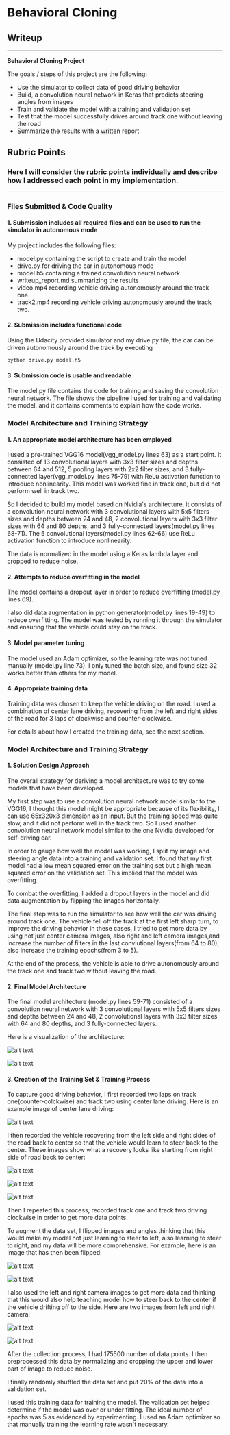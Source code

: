 # **Behavioral Cloning** 

## Writeup

---

**Behavioral Cloning Project**

The goals / steps of this project are the following:
* Use the simulator to collect data of good driving behavior
* Build, a convolution neural network in Keras that predicts steering angles from images
* Train and validate the model with a training and validation set
* Test that the model successfully drives around track one without leaving the road
* Summarize the results with a written report

## Rubric Points
### Here I will consider the [rubric points](https://review.udacity.com/#!/rubrics/432/view) individually and describe how I addressed each point in my implementation.  

---
### Files Submitted & Code Quality

#### 1. Submission includes all required files and can be used to run the simulator in autonomous mode

My project includes the following files:
* model.py containing the script to create and train the model
* drive.py for driving the car in autonomous mode
* model.h5 containing a trained convolution neural network 
* writeup_report.md summarizing the results
* video.mp4 recording vehicle driving autonomously around the track one.
* track2.mp4 recording vehicle driving autonomously around the track two.

#### 2. Submission includes functional code
Using the Udacity provided simulator and my drive.py file, the car can be driven autonomously around the track by executing 
```sh
python drive.py model.h5
```

#### 3. Submission code is usable and readable

The model.py file contains the code for training and saving the convolution neural network. The file shows the pipeline I used for training and validating the model, and it contains comments to explain how the code works.

### Model Architecture and Training Strategy

#### 1. An appropriate model architecture has been employed

I used a pre-trained VGG16 model(vgg_model.py lines 63) as a start point. It consisted of 13 convolutional layers with 3x3 filter sizes and depths between 64 and 512, 5 pooling layers with 2x2 filter sizes, and 3 fully-connected layer(vgg_model.py lines 75-79) with ReLu activation function to introduce nonlinearity. This model was worked fine in track one, but did not perform well in track two.

So I decided to build my model based on Nvidia's architecture, it consists of a convolution neural network with 3 convolutional layers with 5x5 filters sizes and depths between 24 and 48, 2 convolutional layers with 3x3 filter sizes with 64 and 80 depths, and 3 fully-connected layers(model.py lines 68-71). The 5 convolutional layers(model.py lines 62-66) use ReLu activation function to introduce nonlinearity.

The data is normalized in the model using a Keras lambda layer and cropped to reduce noise. 

#### 2. Attempts to reduce overfitting in the model

The model contains a dropout layer in order to reduce overfitting (model.py lines 69). 

I also did data augmentation in python generator(model.py lines 19-49) to reduce overfitting. The model was tested by running it through the simulator and ensuring that the vehicle could stay on the track.

#### 3. Model parameter tuning

The model used an Adam optimizer, so the learning rate was not tuned manually (model.py line 73).
I only tuned the batch size, and found size 32 works better than others for my model.

#### 4. Appropriate training data

Training data was chosen to keep the vehicle driving on the road. I used a combination of center lane driving, recovering from the left and right sides of the road for 3 laps of clockwise and counter-clockwise.

For details about how I created the training data, see the next section. 

### Model Architecture and Training Strategy

#### 1. Solution Design Approach

The overall strategy for deriving a model architecture was to try some models that have been developed.

My first step was to use a convolution neural network model similar to the VGG16, I thought this model might be appropriate because of its flexibility, I can use 65x320x3 dimension as an input. But the training speed was quite slow, and it did not perform well in the track two.
So I used another convolution neural network model similar to the one Nvidia developed for self-driving car.

In order to gauge how well the model was working, I split my image and steering angle data into a training and validation set. I found that my first model had a low mean squared error on the training set but a high mean squared error on the validation set. This implied that the model was overfitting. 

To combat the overfitting, I added a dropout layers in the model and did data augmentation by flipping the images horizontally.

The final step was to run the simulator to see how well the car was driving around track one. The vehicle fell off the track at the first left sharp turn, to improve the driving behavior in these cases, I tried to get more data by using not just center camera images, also right and left camera images,and increase the number of filters in the last convlutional layers(from 64 to 80), also increase the training epochs(from 3 to 5).

At the end of the process, the vehicle is able to drive autonomously around the track one and track two without leaving the road.

#### 2. Final Model Architecture

The final model architecture (model.py lines 59-71) consisted of a convolution neural network with 3 convolutional layers with 5x5 filters sizes and depths between 24 and 48, 2 convolutional layers with 3x3 filter sizes with 64 and 80 depths, and 3 fully-connected layers.

Here is a visualization of the architecture:

![alt text](./examples/model_architecture.JPG)

![alt text](./examples/model_visulization.JPG)

#### 3. Creation of the Training Set & Training Process

To capture good driving behavior, I first recorded two laps on track one(counter-colckwise) and track two using center lane driving. Here is an example image of center lane driving:

![alt text](./examples/center.jpg)

I then recorded the vehicle recovering from the left side and right sides of the road back to center so that the vehicle would learn to steer back to the center. These images show what a recovery looks like starting from right side of road back to center:

![alt text](./examples/right.jpg)


![alt text](./examples/right2.jpg)


![alt text](./examples/right3.jpg)

Then I repeated this process, recorded track one and track two driving clockwise in order to get more data points.

To augment the data set, I flipped images and angles thinking that this would make my model not just learning to steer to left, also learning to steer to right, and my data will be more comprehensive. For example, here is an image that has then been flipped:

![alt text](./examples/original.jpg)


![alt text](./examples/flipped_image.jpg)

I also used the left and right camera images to get more data and thinking that this would also help teaching model how to steer back to the center if the vehicle drifting off to the side. Here are two images from left and right camera:

![alt text](./examples/left_camera.jpg)


![alt text](./examples/right_camera.jpg)

After the collection process, I had 175500 number of data points. I then preprocessed this data by normalizing and cropping the upper and lower part of image to reduce noise.

I finally randomly shuffled the data set and put 20% of the data into a validation set. 

I used this training data for training the model. The validation set helped determine if the model was over or under fitting. The ideal number of epochs was 5 as evidenced by experimenting. I used an Adam optimizer so that manually training the learning rate wasn't necessary.
